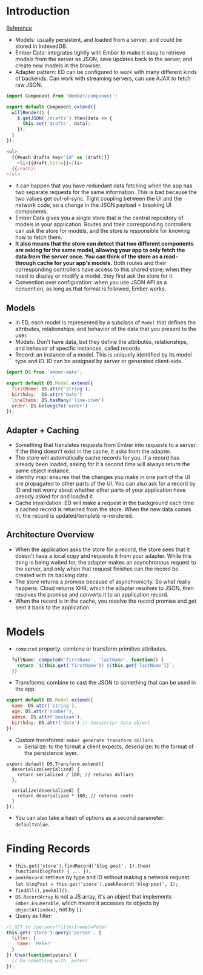 # Introduction
[Reference](https://guides.emberjs.com/release/models/)

- Models: usually persistent, and loaded from a server, and could be stored in IndexedDB.
- Ember Data: integrates tightly with Ember to make it easy to retrieve models from the server as JSON, save updates back to the server, and create new models in the browser.
- Adapter pattern: ED can be configured to work with many different kinds of backends. Can work with streaming servers, can use AJAX to fetch raw JSON.

``` js
import Component from '@ember/component';

export default Component.extend({
  willRender() {
    $.getJSON('/drafts').then(data => {
      this.set('drafts', data);
    });
  }
});

<ul>
  {{#each drafts key="id" as |draft|}}
    <li>{{draft.title}}</li>
  {{/each}}
</ul>
```

- It can happen that you have redundant data fetching when the app has two separate requests for the same information. This is bad because the two values get out-of-sync. Tight coupling between the UI and the network code, so a change in the JSON payload = breaking UI components.
- Ember Data gives you a single store that is the central repository of models in your application. Routes and their corresponding controllers can ask the store for models, and the store is responsible for knowing how to fetch them.
- **It also means that the store can detect that two different components are asking for the same model, allowing your app to only fetch the data from the server once. You can think of the store as a read-through cache for your app's models.** Both routes and their corresponding controllers have access to this shared store; when they need to display or modify a model, they first ask the store for it.
- Convention over configuration: when you use JSON API as a convention, as long as that format is followed, Ember works.

## Models

- In ED, each model is represented by a subclass of `Model` that defines the attributes, relationships, and behavior of the data that you present to the user.
- Models: Don't have data, but they define the attributes, relationships, and behavior of specific instances, called records.
- Record: an instance of a model. This is uniquely identified by its model type and ID. ID can be assigned by server or generated client-side.

``` js
import DS from 'ember-data';

export default DS.Model.extend({
  firstName: DS.attr('string'),
  birthday:  DS.attr('date')
  lineItems: DS.hasMany('line-item')
  order: DS.belongsTo('order')
});
```

## Adapter + Caching

- Something that translates requests from Ember into requests to a server. If the thing doesn't exist in the cache, it asks from the adapter.
- The store will automatically cache records for you. If a record has already been loaded, asking for it a second time will always return the same object instance.
- Identity map: ensures that the changes you make in one part of the UI are propagated to other parts of the UI. You can also ask for a record by ID and not worry about whether other parts of your application have already asked for and loaded it.
- Cache invalidation: ED will make a request in the background each time a cached record is returned from the store. When the new data comes in, the record is updated/template re-rendered.

## Architecture Overview

- When the application asks the store for a record, the store sees that it doesn't have a local copy and requests it from your adapter. While this thing is being waited for, the adapter makes an asynchronous request to the server, and only when that request finishes can the record be created with its backing data.
- The store returns a promise because of asynchronicity. So what really happens: Cloud returns XHR, which the adapter resolves to JSON, then resolves the promise and converts it to an application record.
- When the record is in the cache, you resolve the record promise and get sent it back to the application.

# Models

- `computed` property: combine or transform primitive attributes.

``` js
  fullName: computed('firstName', 'lastName', function() {
    return `${this.get('firstName')} ${this.get('lastName')}`;
  })
```

- Transforms: combine to cast the JSON to something that can be used in the app.

``` js
export default DS.Model.extend({
  name: DS.attr('string'),
  age: DS.attr('number'),
  admin: DS.attr('boolean'),
  birthday: DS.attr('date') // Javascript data object
});
```

- Custom transforms: `ember generate transform dollars`
  - Serialize: to the format a client expects, deserialize: to the format of the persistence layer.

```
export default DS.Transform.extend({
  deserialize(serialized) {
    return serialized / 100; // returns dollars
  },

  serialize(deserialized) {
    return deserialized * 100; // returns cents
  }
});
```

- You can also take a hash of options as a second parameter: `defaultValue`.

# Finding Records

- `this.get('store').findRecord('blog-post', 1).then( function(blogPost) { ... });`
- `peekRecord`: retrieve by type and ID without making a network request. `let blogPost = this.get('store').peekRecord('blog-post', 1);`
- `findAll()`, `peekAll()`.
- `DS.RecordArray` is not a JS array, it's an object that implements `Ember.Enumerable`, which means it accesses its objects by `objectAt(index)`, not by `[]`.
- Query as filter:

``` js
// GET to /persons?filter[name]=Peter
this.get('store').query('person', {
  filter: {
    name: 'Peter'
  }
}).then(function(peters) {
  // Do something with `peters`
});
```
